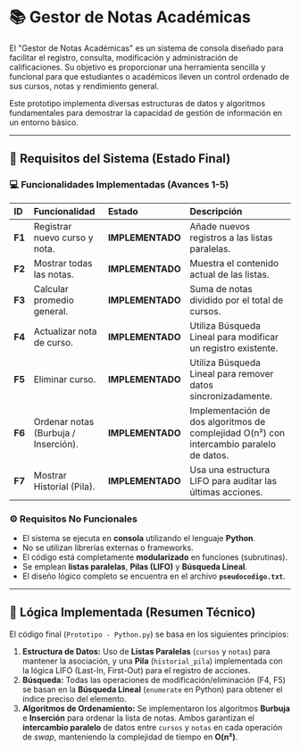 # 📚 Gestor de Notas Académicas

El "Gestor de Notas Académicas" es un sistema de consola diseñado para facilitar el registro, consulta, modificación y administración de calificaciones. Su objetivo es proporcionar una herramienta sencilla y funcional para que estudiantes o académicos lleven un control ordenado de sus cursos, notas y rendimiento general.

Este prototipo implementa diversas estructuras de datos y algoritmos fundamentales para demostrar la capacidad de gestión de información en un entorno básico.

---

## 🎯 Requisitos del Sistema (Estado Final)

### 💻 Funcionalidades Implementadas (Avances 1-5)

| ID | Funcionalidad | Estado | Descripción |
| :--- | :--- | :--- | :--- |
| **F1** | Registrar nuevo curso y nota. | **IMPLEMENTADO** | Añade nuevos registros a las listas paralelas. |
| **F2** | Mostrar todas las notas. | **IMPLEMENTADO** | Muestra el contenido actual de las listas. |
| **F3** | Calcular promedio general. | **IMPLEMENTADO** | Suma de notas dividido por el total de cursos. |
| **F4** | Actualizar nota de curso. | **IMPLEMENTADO** | Utiliza Búsqueda Lineal para modificar un registro existente. |
| **F5** | Eliminar curso. | **IMPLEMENTADO** | Utiliza Búsqueda Lineal para remover datos sincronizadamente. |
| **F6** | Ordenar notas (Burbuja / Inserción). | **IMPLEMENTADO** | Implementación de dos algoritmos de complejidad O(n²) con intercambio paralelo de datos. |
| **F7** | Mostrar Historial (Pila). | **IMPLEMENTADO** | Usa una estructura LIFO para auditar las últimas acciones. |

### ⚙️ Requisitos No Funcionales

* El sistema se ejecuta en **consola** utilizando el lenguaje **Python**.
* No se utilizan librerías externas o frameworks.
* El código está completamente **modularizado** en funciones (subrutinas).
* Se emplean **listas paralelas**, **Pilas (LIFO)** y **Búsqueda Lineal**.
* El diseño lógico completo se encuentra en el archivo **`pseudocodigo.txt`**.

---

## 🚀 Lógica Implementada (Resumen Técnico)

El código final (`Prototipo - Python.py`) se basa en los siguientes principios:

1.  **Estructura de Datos:** Uso de **Listas Paralelas** (`cursos` y `notas`) para mantener la asociación, y una **Pila** (`historial_pila`) implementada con la lógica LIFO (Last-In, First-Out) para el registro de acciones.
2.  **Búsqueda:** Todas las operaciones de modificación/eliminación (F4, F5) se basan en la **Búsqueda Lineal** (`enumerate` en Python) para obtener el índice preciso del elemento.
3.  **Algoritmos de Ordenamiento:** Se implementaron los algoritmos **Burbuja** e **Inserción** para ordenar la lista de notas. Ambos garantizan el **intercambio paralelo** de datos entre `cursos` y `notas` en cada operación de *swap*, manteniendo la complejidad de tiempo en **O(n²)**.
